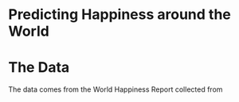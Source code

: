 # Predicting Happiness around the World
# The Data
The data comes from the World Happiness Report collected from 
